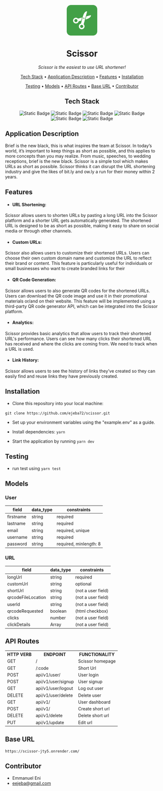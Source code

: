 <div align="center"> 
  <img src="./public/scissor-logo.png" height="100" id="qrcode-img" alt="Scissor logo">
  <h1>Scissor</h1>
  <p><em>Scissor is the easiest to use URL shortener!</em></p>
</div>

<!-- Scissor is the easiest to use URL shortener! -->

<p align="center">
  <a href="#tech-stack">Tech Stack</a> •
  <a href="#application-description">Application Description</a> •
  <a href="#features">Features</a> •
  <a href="#installation">Installation</a>
</p>
<p align="center">
  <a href="#testing">Testing</a> •
  <a href="#models">Models</a> •
  <a href="#api-routes">API Routes</a> •
  <a href="#base-url">Base URL</a> •
  <a href="#contributor">Contributor</a>
</p>

<div align="center">
  <h2 id="tech-stack">Tech Stack</h2>
</div>

<div align="center">

  ![Static Badge](https://img.shields.io/badge/Node.js-dark_green)
  ![Static Badge](https://img.shields.io/badge/Express-gray)
  ![Static Badge](https://img.shields.io/badge/MongoDB-green)
  ![Static Badge](https://img.shields.io/badge/Redis-red)
  ![Static Badge](https://img.shields.io/badge/TypeScript-blue)
![Static Badge](https://img.shields.io/badge/EJS-brown)

</div>

## Application Description
Brief is the new black, this is what inspires the team at Scissor. In today’s world, it’s important to keep things as short as possible, and this applies to more concepts than you may realize. From music, speeches, to wedding receptions, brief is the new black. Scissor is a simple tool which makes URLs as short as possible. Scissor thinks it can disrupt the URL shortening industry and give the likes of bit.ly and ow.ly a run for their money within 2 years.

## Features
- #### URL Shortening:
Scissor allows users to shorten URLs by pasting a long URL into the Scissor platform and a shorter URL gets automatically generated. The shortened URL is designed to be as short as possible, making it easy to share on social media or through other channels.
- #### Custom URLs:
Scissor also allows users to customize their shortened URLs. Users can choose their own custom domain name and customize the URL to reflect their brand or content. This feature is particularly useful for individuals or small businesses who want to create branded links for their 
- #### QR Code Generation:
Scissor allows users to also generate QR codes for the shortened URLs. Users can download the QR code image and use it in their promotional materials or/and on their website. This feature will be implemented using a third-party QR code generator API, which can be integrated into the Scissor platform.
- #### Analytics:
Scissor provides basic analytics that allow users to track their shortened URL's performance. Users can see how many clicks their shortened URL has received and where the clicks are coming from. We need to track when a URL is used.
- #### Link History:
Scissor allows users to see the history of links they’ve created so they can easily find and reuse links they have previously created.

## Installation

- Clone this repository into your local machine:

```git clone https://github.com/ejeba72/scissor.git```

- Set up your environment variables using the "example.env" as a guide.

- Install dependencies: ```yarn```

- Start the application by running ```yarn dev```

## Testing

- run test using ```yarn test```

## Models

### User

| field     | data_type | constraints            |
| --------- | --------- | ---------------------- |
| firstname | string    | required               |
| lastname  | string    | required               |
| email     | string    | required, unique       |
| username  | string    | required               |
| password  | string    | required, minlength: 8 |

### URL

| field              | data_type | constraints        |
| ------------------ | --------- | ------------------ |
| longUrl            | string    | required           |
| customUrl          | string    | optional           |
| shortUrl           | string    | (not a user field) |
| qrcodeFileLocation | string    | (not a user field) |
| userId             | string    | (not a user field) |
| qrcodeRequested    | boolean   | (html checkbox)    |
| clicks             | number    | (not a user field) |
| clickDetails       | Array     | (not a user field) |


## API Routes

<table>
<tr><th>HTTP VERB</th><th>ENDPOINT</th><th>FUNCTIONALITY</th></tr>

<tr><td>GET</td> <td>/</td> <td>Scissor homepage</td></tr>

<tr><td>GET</td> <td>/:code</td> <td>Short Url</td></tr>

<tr><td>POST</td> <td>api/v1/user/</td> <td>User login</td></tr>

<tr><td>POST</td> <td>api/v1/user/signup</td> <td>User signup</td></tr>

<tr><td>GET</td> <td>api/v1/user/logout</td> <td>Log out user</td></tr>

<tr><td>DELETE</td> <td>api/v1/user/delete</td> <td>Delete user</td></tr>

<tr><td>GET</td> <td>api/v1/</td> <td>User dashboard</td></tr>

<tr><td>POST</td> <td>api/v1/</td> <td>Create short url</td></tr>

<tr><td>DELETE</td> <td>api/v1/delete</td> <td>Delete short url</td></tr>

<tr><td>PUT</td> <td>api/v1/update</td> <td>Edit url</td></tr>
</table>

## Base URL
```https://scissor-jty5.onrender.com/```

## Contributor
- Emmanuel Eni
- eejeba@gmail.com